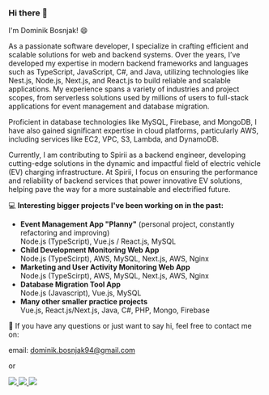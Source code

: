 ### Hi there 👋

I'm Dominik Bosnjak! 😄

As a passionate software developer, I specialize in crafting efficient and scalable solutions for web and backend systems. Over the years, I’ve developed my expertise in modern backend frameworks and languages such as TypeScript, JavaScript, C#, and Java, utilizing technologies like Nest.js, Node.js, Next.js, and React.js to build reliable and scalable applications. My experience spans a variety of industries and project scopes, from serverless solutions used by millions of users to full-stack applications for event management and database migration.

Proficient in database technologies like MySQL, Firebase, and MongoDB, I have also gained significant expertise in cloud platforms, particularly AWS, including services like EC2, VPC, S3, Lambda, and DynamoDB.

Currently, I am contributing to Spirii as a backend engineer, developing cutting-edge solutions in the dynamic and impactful field of electric vehicle (EV) charging infrastructure. At Spirii, I focus on ensuring the performance and reliability of backend services that power innovative EV solutions, helping pave the way for a more sustainable and electrified future.



💻 <b>Interesting bigger projects I've been working on in the past:</b>

- <b>Event Management App "Planny"</b> (personal project, constantly refactoring and improving) </br>
  Node.js (TypeScript), Vue.js / React.js, MySQL
- <b>Child Development Monitoring Web App</b></br>
  Node.js (TypeScirpt), AWS, MySQL, Next.js, AWS, Nginx
- <b>Marketing and User Activity Monitoring Web App</b></br>
  Node.js (TypeScirpt), AWS, MySQL, Next.js, AWS, Nginx
- <b>Database Migration Tool App</b></br>
  Node.js (Javascript), Vue.js, MySQL
- <b>Many other smaller practice projects</b></br>
  Vue.js, React.js/Next.js, Java, C#, PHP, Mongo, Firebase

💬 If you have any questions or just want to say hi, feel free to contact me on:

email: dominik.bosnjak94@gmail.com

or

<a href="https://www.linkedin.com/in/dominik-bosnjak94">
    <img src="https://img.icons8.com/color/35/000000/linkedin.png"/>
</a>
<a href="https://www.instagram.com/dominikbosnjak94/">
    <img src="https://img.icons8.com/fluency/35/000000/instagram-new.png"/>
</a>
<a href="https://www.facebook.com/dominik.bosnjak.9/">
     <img src="https://img.icons8.com/color/35/000000/facebook-new.png"/>    
</a>
